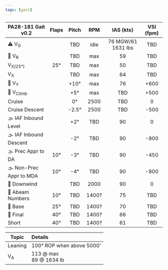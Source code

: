 ```yaml
---
tags: [gait]
---
```


| **PA28-181 Gait** v0.2 | **Flaps** | **Pitch** | **RPM** |   **IAS (kts)**    | **VSI (fpm)** |
| ----------------------- |:---------:|:---------:|:-------:|:------------------:|:-------------:|
| ⚠️ V<sub>G</sub>        |           |    TBD    |  idle   | 76 MGW/61 1631 lbs |      TBD      |
| 🛫 V<sub>R</sub>        |           |    TBD    |   max   |         59         |      TBD      |
| V<sub>X(25°)</sub>      |    25°    |    TBD    |   max   |         50         |      TBD      |
| V<sub>X</sub>           |           |    TBD    |   max   |         64         |      TBD      |
| 🛫 V<sub>Y</sub>        |           |   +10°    |   max   |         76         |     +600      |
| 🛫 V<sub>Climb</sub>    |           |    +5°    |   max   |         TBD         |     +500      |
| Cruise                  |           |    0°     |  2500   |        TBD         |       0       |
| Cruise Descent          |           |  \-2.5°   |  2500   |        TBD         |     \-500     |
| 🌫️ IAF Inbound Level    |           |    +2°    |  TBD   |         90         |       0       |
| 🌫️ IAF Inbound Descent  |           |   \-2°    |  TBD   |         90         |     \-800     |
| 🌫️ Prec Appr to DA      |    10°    |   \-3°    |  TBD   |         90         |     \-450     |
| 🌫️ Non-Prec Appr to MDA |    10°    |   \-4°    |  TBD   |         90         |     \-800     |
| 🛬 Downwind             |           |    TBD    |  2000   |         90         |       0       |
| 🛬 Abeam Numbers        |    10°    |    TBD    |  1400?   |         75         |      TBD      |
| 🛬 Base                 |    25°    |    TBD    |  1400?   |         70         |      TBD      |
| 🛬 Final                |    40°    |    TBD    |  1400?   |         66         |      TBD      |
| Short                   |    40°    |    TBD    |  1400?   |         61         |      TBD      |

| Topic              | Details                                   |
| ------------------ |:----------------------------------------- |
| Leaning            | 100° ROP when above 5000'                  | 
| V<sub>A</sub>      | 113 @ max<br>89 @ 1634 lb |